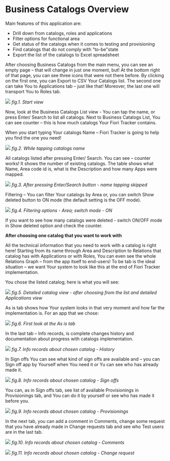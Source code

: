 # Business Catalogs Overview

Main features of this application are:
- Drill down from catalogs, roles and applications
- Filter options for functional area
- Get status of the catalogs when it comes to testing and provisioning
- Find catalogs that do not comply with "to-be"state
- Export the list of the catalogs to Excel spreadsheet

After choosing Business Catalogs from the main menu, you can see an empty page – that will change in just one moment, but! At the bottom right of that page, you can see three icons that were not there before. 
By clicking on the first one, you can Export to CSV Your Catalogs list. The second one can take You to Applications tab – just like that! Moreover, the last one will transport You to Roles tab. 

![](../res/start_view_c.png)
*fig.1. Start view*

Now, look at the Business Catalogs List view - You can tap the name, or press Enter/ Search to list all catalogs. Next to Business Catalogs List, You can see counter – this is how much catalogs Your Fiori Tracker contains. 

When you start typing Your catalogs Name – Fiori Tracker is going to help you find the one you need!

![](../res/while_tapping_catalog_name.png)
*fig.2. While tapping catalogs name*

All catalogs listed after pressing Enter/ Search. You can see – counter works! It shows the number of existing catalogs.  The table shows what Name, Area code id is, what is the Description and how many Apps were mapped. 

![](../res/after_pressing-enter_view_c.png)
*fig.3. After pressing Enter/Search button - name tapping skipped*

Filtering – You can filter Your catalogs by Area or, you can switch Show deleted button to ON mode (the default setting is the OFF mode).

![](../res/filtering_options_area_switch_mode_on.png)
*fig.4. Filtering options - Area; switch mode - ON*

If you want to see how many catalogs were deleted - switch ON/OFF mode in Show deleted option and check the counter. 

**After choosing one catalog that you want to work with**

All the technical information that you need to work with a catalog is right here! Starting from its name through Area and Description to Relations that catalog has with Applications or with Roles, You can even see the whole Relations Graph – from the app itself to end-users! 
To be tab is the ideal situation – we want Your system to look like this at the end of Fiori Tracker implementation.  

You chose the listed catalog; here is what you will see:

![](../res/detailed_catalog_view_to_be.png)
*fig.5. Detailed catalog view - after choosing from the list and detailed Applications view*

As is tab shows how Your system looks in that very moment and how far the implementation is. For an app that we chose:

![](../res/detailed_catalog_view_as_is.png)
*fig.6. First look at the As is tab*

In the last tab – Info records, is complete changes history and documentation about progress with catalogs implementation.

![](../res/detailed_catalog_view_info_records.png)
*fig.7. Info records about chosen catalog - History*

In Sign offs You can see what kind of sign offs are available and – you can Sign off app by Yourself when You need it or Yu can see who has already made it. 

![](../res/detailed_catalog_view_sign_off.png)
*fig.8. Info records about chosen catalog - Sign offs*

You can, as in Sign offs tab, see list of available Provisionings in Provisionings tab, and You can do it by yourself or see who has made it before you.  

![](../res/detailed_catalog_view_provisioning.png)
*fig.9. Info records about chosen catalog - Provisionings*

In the next tab, you can add a comment in Comments, change some request that you have already made in Change requests tab and see who Test users are in the last tab. 

![](../res/detailed_catalog_view_comment.png)
*fig.10. Info records about chosen catalog - Comments*

![](../res/detailed_catalog_view_change_request.png)
*fig.11. Info records about chosen catalog - Change request*
